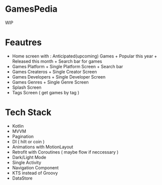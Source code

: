 # GamesPedia
  WIP
  
# Feautres
  - Home screen with : Anticipated(upcoming) Games + Popular this year + Released this month + Search bar for games
  - Games Platform + Single Platform Screen + Search bar
  - Games Createros + Single Creator Screen
  - Games Developers + Single Developer Screen
  - Games Genres + Single Genre Screen
  - Splash Screen
  - Tags Screen ( get games by tag )
 
 
  
# Tech Stack
  - Kotlin
  - MVVM
  - Pagination
  - DI ( hilt or coin )
  - Animations with MotionLayout
  - Retrofit with Coroutines ( maybe flow if neccessary )
  - Dark/Light Mode
  - Single Activity
  - Navigation Component
  - KTS instead of Groovy
  - DataStore
